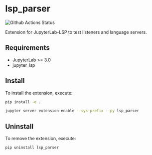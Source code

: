 # lsp_parser

![Github Actions Status](https://github.com/github_username/lsp-parser/workflows/Build/badge.svg)

Extension for JupyterLab-LSP to test listeners and language servers.

## Requirements

* JupyterLab >= 3.0
* jupyter_lsp

## Install

To install the extension, execute:

```bash
pip install -e .

jupyter server extension enable --sys-prefix --py lsp_parser
```

## Uninstall

To remove the extension, execute:

```bash
pip uninstall lsp_parser
```
